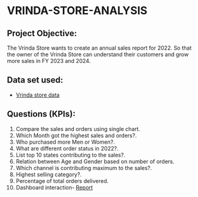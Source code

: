 # VRINDA-STORE-ANALYSIS
 ## Project Objective:
The Vrinda Store wants to create an annual sales report for 2022. So that the owner of the Vrinda Store can understand their customers and grow more sales in FY 2023 and 2024.
## Data set used:
- <a href="https://github.com/Shilpa2654/VRINDA-STORE-ANALYSIS/blob/main/Vrinda%20Store%20Data%20Analysis%20raw%20data.xlsx">Vrinda store data</a>
## Questions (KPIs):
1. Compare the sales and orders using single chart.
2. Which Month got the highest sales and orders?.
3. Who purchased more Men or Women?.
4. What are different order status in 2022?.
5. List top 10 states contributing to the sales?.
6. Relation between Age and Gender based on number of orders.
7. Which channel is contributing maximum to the sales?.
8. Highest selling category?.
9. Percentage of total orders delivered.
10. Dashboard interaction- <a href="https://github.com/Shilpa2654/VRINDA-STORE-ANALYSIS/blob/main/Vrinda_store_report.png">Report</a>
